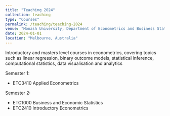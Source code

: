 ```yaml
---
title: "Teaching 2024"
collection: teaching
type: "Courses"
permalink: /teaching/teaching-2024
venue: "Monash University, Department of Econometrics and Business Statistics"
date: 2024-01-01
location: "Melbourne, Australia"
---
```


Introductory and masters level courses in econometrics, covering topics such as linear regression, binary outcome models, statistical inference, computational statistics, data visualisation and analytics

Semester 1:
- ETC3410 Applied Econometrics

Semester 2:
- ETC1000 Business and Economic Statistics
- ETC2410 Introductory Econometrics

